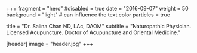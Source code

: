 +++
fragment = "hero"
#disabled = true
date = "2016-09-07"
weight = 50
background = "light" # can influence the text color
particles = true

title = "Dr. Salina Chan ND, LAc, DAOM"
subtitle = "Naturopathic Physician. Licensed Acupuncture. Doctor of Acupuncture and Oriental Medicine."

[header]
  image = "header.jpg"
+++
